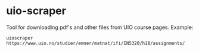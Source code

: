 # uio-scraper

Tool for downloading pdf's and other files from UIO course pages. Example:
```
uioscraper https://www.uio.no/studier/emner/matnat/ifi/IN5320/h18/assignments/
```
